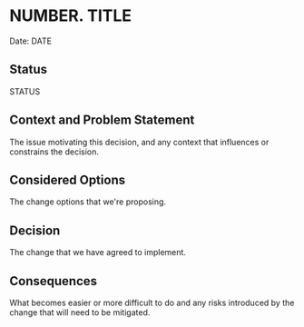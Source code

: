 # NUMBER. TITLE

Date: DATE

## Status

STATUS

## Context and Problem Statement

The issue motivating this decision, and any context that influences or constrains the decision.

## Considered Options

The change options that we're proposing.

## Decision

The change that we have agreed to implement.

## Consequences

What becomes easier or more difficult to do and any risks introduced by the change that will need to be mitigated.
